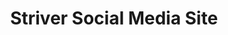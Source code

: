 ---
layout: post
title: Striver Social Media Site 
search_exclude: true
description: Login and explore our social media hub for everything DNHS 
hide: true
menu: nav/home.html
---